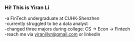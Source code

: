 ### Hi! This is Yiran Li

<!--
**YiranLi-github/YiranLi-github** is a ✨ _special_ ✨ repository because its `README.md` (this file) appears on your GitHub profile.

Here are some ideas to get you started:

- 🔭 I’m currently working on ...
- 🌱 I’m currently learning ...
- 👯 I’m looking to collaborate on ...
- 🤔 I’m looking for help with ...
- 💬 Ask me about ...
- 📫 How to reach me: ...
- 😄 Pronouns: ...
- ⚡ Fun fact: ...
-->

-a FinTech undergraduate at CUHK-Shenzhen
<br>-currently struggled to be a data analyst
<br>-changed three majors during college: CS -> Econ -> Fintech
<br>-reach me via yiranlilyr@gmail.com or linkedin
